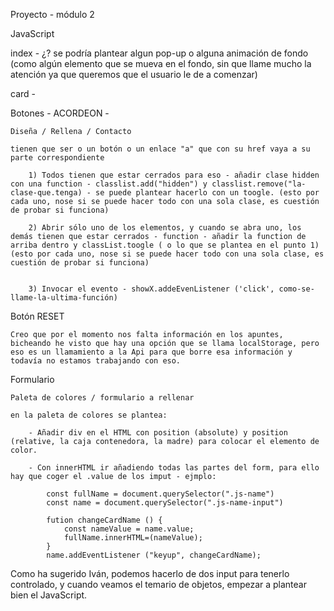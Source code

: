 Proyecto - módulo 2

JavaScript

index - ¿? se podría plantear algun pop-up o alguna animación de fondo (como algún elemento que se mueva en el fondo, sin que llame mucho la atención ya que queremos que el usuario le de a comenzar)

card -

Botones - ACORDEON -

    Diseña / Rellena / Contacto

    tienen que ser o un botón o un enlace "a" que con su href vaya a su parte correspondiente

        1) Todos tienen que estar cerrados para eso - añadir clase hidden con una function - classlist.add("hidden") y classlist.remove("la-clase-que.tenga) - se puede plantear hacerlo con un toogle. (esto por cada uno, nose si se puede hacer todo con una sola clase, es cuestión de probar si funciona)

        2) Abrir sólo uno de los elementos, y cuando se abra uno, los demás tienen que estar cerrados - function - añadir la function de arriba dentro y classList.toogle ( o lo que se plantea en el punto 1) (esto por cada uno, nose si se puede hacer todo con una sola clase, es cuestión de probar si funciona)


        3) Invocar el evento - showX.addeEvenListener ('click', como-se-llame-la-ultima-función)

Botón RESET

    Creo que por el momento nos falta información en los apuntes, bicheando he visto que hay una opción que se llama localStorage, pero eso es un llamamiento a la Api para que borre esa información y todavía no estamos trabajando con eso.

Formulario

    Paleta de colores / formulario a rellenar

    en la paleta de colores se plantea:

        - Añadir div en el HTML con position (absolute) y position (relative, la caja contenedora, la madre) para colocar el elemento de color.

        - Con innerHTML ir añadiendo todas las partes del form, para ello hay que coger el .value de los imput - ejmplo:

            const fullName = document.querySelector(".js-name")
            const name = document.querySelector(".js-name-input")

            fution changeCardName () {
                const nameValue = name.value;
                fullName.innerHTML=(nameValue);
            }
            name.addEventListener ("keyup", changeCardName);

Como ha sugerido Iván, podemos hacerlo de dos input para tenerlo controlado, y cuando veamos el temario de objetos, empezar a plantear bien el JavaScript.
